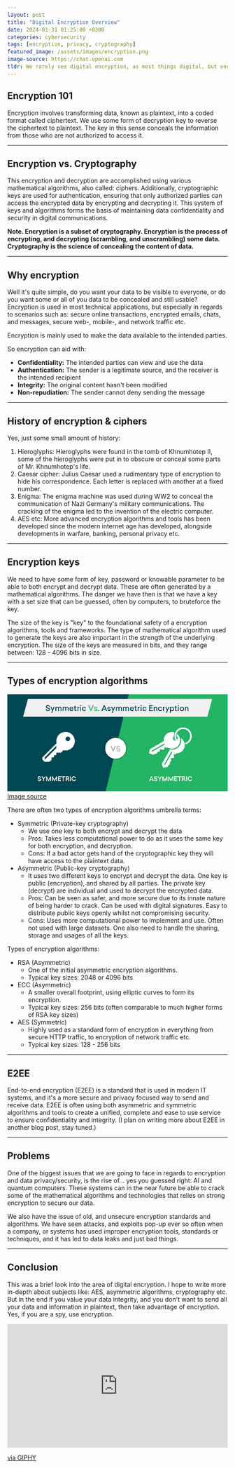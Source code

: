 ```yaml
---
layout: post
title: "Digital Encryption Overview"
date: 2024-01-31 01:25:00 +0300
categories: cybersecurity
tags: [encryption, privacy, cryptography]
featured_image: /assets/images/encryption.png
image-source: https://chat.openai.com
tldr: We rarely see digital encryption, as most things digital, but encryption is huge part of all the parts of our everyday digital life. 
---
```


## Encryption 101
Encryption involves transforming data, known as plaintext, into a coded format called ciphertext. We use some form of decryption key to reverse the ciphertext to plaintext. The key in this sense conceals the information from those who are not authorized to access it. 

<hr />

## Encryption vs. Cryptography

This encryption and decryption are accomplished using various mathematical algorithms, also called: ciphers. Additionally, cryptographic keys are used for authentication, ensuring that only authorized parties can access the encrypted data by encrypting and decrypting it. This system of keys and algorithms forms the basis of maintaining data confidentiality and security in digital communications.

<b>Note. Encryption is a subset of cryptography. Encryption is the process of encrypting, and decrypting (scrambling, and unscrambling) some data. Cryptography is the science of concealing the content of data.</b>

<hr />

## Why encryption
Well it's quite simple, do you want your data to be visible to everyone, or do you want some or all of you data to be concealed and still usable? Encryption is used in most technical applications, but especially in regards to scenarios such as: secure online transactions, encrypted emails, chats, and messages, secure web-, mobile-, and network traffic etc. 

Encryption is mainly used to make the data available to the intended parties.

So encryption can aid with:

* <b>Confidentiality:</b> The intended parties can view and use the data
* <b>Authentication:</b> The sender is a legitimate source, and the receiver is the intended recipient
* <b>Integrity:</b> The original content hasn't been modified
* <b>Non-repudiation:</b> The sender cannot deny sending the message

<hr />

## History of encryption & ciphers

Yes, just some small amount of history:

1. Hieroglyphs: Hieroglyphs were found in the tomb of Khnumhotep II, some of the hieroglyphs were put in to obscure or conceal some parts of Mr. Khnumhotep's life.
2. Caesar cipher: Julius Caesar used a rudimentary type of encryption to hide his correspondence. Each letter is replaced with another at a fixed number.
3. Enigma: The enigma machine was used during WW2 to conceal the communication of Nazi Germany's military communications. The cracking of the enigma led to the invention of the electric computer.
4. AES etc: More advanced encryption algorithms and tools has been developed since the modern internet age has developed, alongside developments in warfare, banking, personal privacy etc.

<hr />

## Encryption keys

We need to have some form of key, password or knowable parameter to be able to both encrypt and decrypt data. These are often generated by a mathematical algorithms. The danger we have then is that we have a key with a set size that can be guessed, often by computers, to bruteforce the key.

The size of the key is "key" to the foundational safety of a encryption algorithms, tools and frameworks. The type of mathematical algorithm used to generate the keys are also important in the strength of the underlying encryption. The size of the keys are measured in bits, and they range between: 128 - 4096 bits in size. 

<hr />

## Types of encryption algorithms

![asymmetric-symmetric](/assets/images/asymmetric-symmetric.jpg)
[Image source](https://www.clickssl.net/blog/symmetric-encryption-vs-asymmetric-encryption)

There are often two types of encryption algorithms umbrella terms:

* Symmetric (Private-key cryptography)
    * We use one key to both encrypt and decrypt the data
    * Pros: Takes less computational power to do as it uses the same key for both encryption, and decryption.
    * Cons: If a bad actor gets hand of the cryptographic key they will have access to the plaintext data.
* Asymmetric (Public-key cryptography)
    * It uses two different keys to encrypt and decrypt the data. One key is public (encryption), and shared by all parties. The private key (decrypt) are individual and used to decrypt the encrypted data.
    * Pros: Can be seen as safer, and more secure due to its innate nature of being harder to crack. Can be used with digital signatures. Easy to distribute public keys openly whilst not compromising security.
    * Cons: Uses more computational power to implement and use. Often not used with large datasets. One also need to handle the sharing, storage and usages of all the keys.

Types of encryption algorithms:

* RSA (Asymmetric)
    * One of the initial asymmetric encryption algorithms.
    * Typical key sizes: 2048 or 4096 bits
* ECC (Asymmetric)
    * A smaller overall footprint, using elliptic curves to form its encryption.
    * Typical key sizes: 256 bits (often comparable to much higher forms of RSA key sizes)
* AES (Symmetric)
    * Highly used as a standard form of encryption in everything from secure HTTP traffic, to encryption of network traffic etc.
    * Typical key sizes: 128 - 256 bits

<hr />

## E2EE

End-to-end encryption (E2EE) is a standard that is used in modern IT systems, and it's a more secure and privacy focused way to send and receive data. E2EE is often using both asymmetric and symmetric algorithms and tools to create a unified, complete and ease to use service to ensure confidentiality and integrity. (I plan on writing more about E2EE in another blog post, stay tuned.)

<hr />

## Problems
One of the biggest issues that we are going to face in regards to encryption and data privacy/security, is the rise of... yes you guessed right: AI and quantum computers. These systems can in the near future be able to crack some of the mathematical algorithms and technologies that relies on strong encryption to secure our data.

We also have the issue of old, and unsecure encryption standards and algorithms. We have seen attacks, and exploits pop-up ever so often when a company, or systems has used improper encryption tools, standards or techniques, and it has led to data leaks and just bad things.

<hr />

## Conclusion

This was a brief look into the area of digital encryption. I hope to write more in-depth about subjects like: AES, asymmetric algorithms, cryptography etc. But in the end if you value your data integrity, and you don't want to send all your data and information in plaintext, then take advantage of encryption. Yes, if you are a spy, use encryption.

<div style="width:100%;height:0;padding-bottom:56%;position:relative;"><iframe src="https://giphy.com/embed/3oFyCYNrra8qo1Cv8Q" width="100%" height="100%" style="position:absolute" frameBorder="0" class="giphy-embed" allowFullScreen></iframe></div><p><a href="https://giphy.com/gifs/oskouioskoui-lotr-gifscapade-3oFyCYNrra8qo1Cv8Q">via GIPHY</a></p>